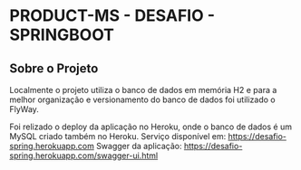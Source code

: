 # PRODUCT-MS - DESAFIO - SPRINGBOOT

## Sobre o Projeto
Localmente o projeto utiliza o banco de dados em memória H2 e para a melhor organização e versionamento do banco de dados foi utilizado o FlyWay.

Foi relizado o deploy da aplicação no Heroku, onde o banco de dados é um MySQL criado também no Heroku.
Serviço disponível em: https://desafio-spring.herokuapp.com
Swagger da aplicação: https://desafio-spring.herokuapp.com/swagger-ui.html

